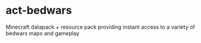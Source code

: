 # act-bedwars
Minecraft datapack + resource pack providing instant access to a variety of bedwars maps and gameplay

